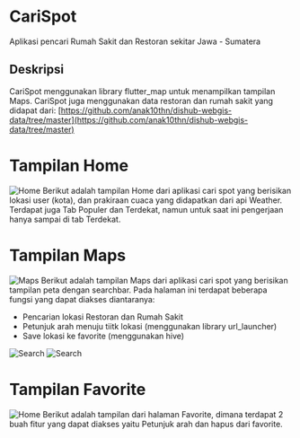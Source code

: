 # CariSpot

Aplikasi pencari Rumah Sakit dan Restoran sekitar Jawa - Sumatera

## Deskripsi

CariSpot menggunakan library flutter_map untuk menampilkan tampilan Maps. CariSpot juga menggunakan data restoran dan rumah sakit yang didapat dari: [https://github.com/anak10thn/dishub-webgis-data/tree/master](https://github.com/anak10thn/dishub-webgis-data/tree/master)

# Tampilan Home

![Home](https://github.com/dapealfy/carispot/main/screenshot/home.png)
Berikut adalah tampilan Home dari aplikasi cari spot yang berisikan lokasi user (kota), dan prakiraan cuaca yang didapatkan dari api Weather. Terdapat juga Tab Populer dan Terdekat, namun untuk saat ini pengerjaan hanya sampai di tab Terdekat.

# Tampilan Maps

![Maps](https://github.com/dapealfy/carispot/main/screenshot/maps.png)
Berikut adalah tampilan Maps dari aplikasi cari spot yang berisikan tampilan peta dengan searchbar. Pada halaman ini terdapat beberapa fungsi yang dapat diakses diantaranya:

- Pencarian lokasi Restoran dan Rumah Sakit
- Petunjuk arah menuju tiitk lokasi (menggunakan library url_launcher)
- Save lokasi ke favorite (menggunakan hive)

![Search](https://github.com/dapealfy/carispot/main/screenshot/search.png)
![Search](https://github.com/dapealfy/carispot/main/screenshot/search_on_click.png)

# Tampilan Favorite

![Home](https://github.com/dapealfy/carispot/main/screenshot/favorite.png)
Berikut adalah tampilan dari halaman Favorite, dimana terdapat 2 buah fitur yang dapat diakses yaitu Petunjuk arah dan hapus dari favorite.
